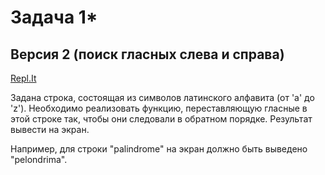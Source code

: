 # Задача 1*
## Версия 2 (поиск гласных слева и справа)
[Repl.It](https://repl.it/@ArthurKhazbs/WinterJavaTask-1X-V2)

Задана строка, состоящая из символов латинского алфавита (от 'a' до 'z'). Необходимо реализовать функцию, переставляющую гласные в этой строке так, чтобы они следовали в обратном порядке. Результат вывести на экран.

Например, для строки "palindrome" на экран должно быть выведено "pelondrima".

